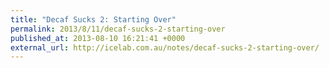```yaml
---
title: "Decaf Sucks 2: Starting Over"
permalink: 2013/8/11/decaf-sucks-2-starting-over
published_at: 2013-08-10 16:21:41 +0000
external_url: http://icelab.com.au/notes/decaf-sucks-2-starting-over/
---
```

